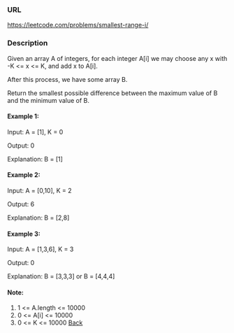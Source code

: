 ### URL

https://leetcode.com/problems/smallest-range-i/
### Description
Given an array A of integers, for each integer A[i] we may choose any x with -K <= x <= K, and add x to A[i].

After this process, we have some array B.

Return the smallest possible difference between the maximum value of B and the minimum value of B.

 

#### Example 1:

Input: A = [1], K = 0

Output: 0

Explanation: B = [1]
#### Example 2:

Input: A = [0,10], K = 2

Output: 6

Explanation: B = [2,8]
#### Example 3:

Input: A = [1,3,6], K = 3

Output: 0

Explanation: B = [3,3,3] or B = [4,4,4]
 

#### Note:

1. 1 <= A.length <= 10000
2. 0 <= A[i] <= 10000
3. 0 <= K <= 10000
[Back](readme.md)